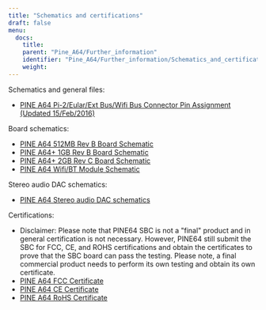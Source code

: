 ```yaml
---
title: "Schematics and certifications"
draft: false
menu:
  docs:
    title:
    parent: "Pine_A64/Further_information"
    identifier: "Pine_A64/Further_information/Schematics_and_certifications"
    weight: 
---
```


Schematics and general files:

* [PINE A64 Pi-2/Eular/Ext Bus/Wifi Bus Connector Pin Assignment (Updated 15/Feb/2016)](https://files.pine64.org/doc/Pine%20A64%20Schematic/Pine%20A64%20Pin%20Assignment%20160215.pdf)

Board schematics:

* [PINE A64 512MB Rev B Board Schematic](https://files.pine64.org/doc/Pine%20A64%20Schematic/Pine%20A64%20512MB%20rev%20B-2015121601_Release.pdf)
* [PINE A64+ 1GB Rev B Board Schematic](https://files.pine64.org/doc/Pine%20A64%20Schematic/a64-db-rev%20b-20151217-Plus-Release.pdf)
* [PINE A64+ 2GB Rev C Board Schematic](https://files.pine64.org/doc/Pine%20A64%20Schematic/Pine%20A64plus%202GB%20Rev%20C-20160113_Release.pdf)
* [PINE A64 Wifi/BT Module Schematic](https://files.pine64.org/doc/Pine%20A64%20Schematic/A64-DB-WIFI-BT-REV%20B.pdf)

Stereo audio DAC schematics:

* [PINE A64 Stereo audio DAC schematics](https://forum.pine64.org/attachment.php?aid=697)

Certifications:

* Disclaimer: Please note that PINE64 SBC is not a "final" product and in general certification is not necessary. However, PINE64 still submit the SBC for FCC, CE, and ROHS certifications and obtain the certificates to prove that the SBC board can pass the testing. Please note, a final commercial product needs to perform its own testing and obtain its own certificate.
* [PINE A64 FCC Certificate](https://files.pine64.org/doc/cert/Pine%20A64%20Board%20FCC%20certification%20CCF20160624.jpg)
* [PINE A64 CE Certificate](https://files.pine64.org/doc/cert/Pine%20A64%20Board%20CE%20Certification%20CCF20160624.jpg)
* [PINE A64 RoHS Certificate](https://files.pine64.org/doc/cert/CCF20160627_00000.jpg)
